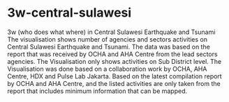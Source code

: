 # 3w-central-sulawesi
3w (who does what where) in Central Sulawesi Earthquake and Tsunami
The visualisation shows number of agencies and sectors activities on Central Sulawesi Earthquake and Tsunami. The data was based on the report that was received by OCHA and AHA Centre from the lead sectors agencies. The Visualisation only shows activities on Sub District level. The Visualisation was done based on a collaboration work by OCHA, AHA Centre, HDX and Pulse Lab Jakarta.
Based on the latest compilation report by OCHA and AHA Centre, and the listed activities are only taken from the report that includes minimum information that can be mapped.
